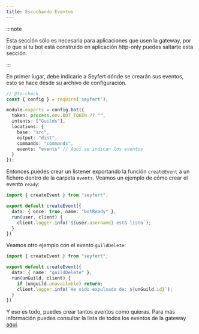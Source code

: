 ```yaml
---
title: Escuchando Eventos
---
```


:::note

Esta sección sólo es necesaria para aplicaciones que usen la gateway, por lo que si tu bot está construido en aplicación http-only puedes saltarte esta sección.

:::

En primer lugar, debe indicarle a Seyfert dónde se crearán sus eventos, esto se hace desde su archivo de configuración.

```ts {11} title="seyfert.config.js" showLineNumbers
// @ts-check
const { config } = require('seyfert');

module.exports = config.bot({
  token: process.env.BOT_TOKEN ?? "",
  intents: ["Guilds"],
  locations: {
    base: "src",
    output: "dist",
    commands: "commands",
    events: "events" // Aquí se indican los eventos
  }
});
```

Entonces puedes crear un listener exportando la función `createEvent` a un fichero dentro de la carpeta `events`. Veamos un ejemplo de cómo crear el evento `ready`:

```ts title="src/events/botReady.ts" showLineNumbers
import { createEvent } from "seyfert";

export default createEvent({
  data: { once: true, name: "botReady" },
  run(user, client) {
    client.logger.info(`${user.username} está listo`);
  }
})
```

Veamos otro ejemplo con el evento `guildDelete`:

```ts title="src/events/guildDelete.ts" showLineNumbers
import { createEvent } from "seyfert";

export default createEvent({
  data: { name: "guildDelete" },
  run(unGuild, client) {
    if (unguild.unavailable) return;
    client.logger.info(`He sido expulsado de: ${unGuild.id}`);
  }
})
```

Y eso es todo, puedes crear tantos eventos como quieras. 
Para más información puedes consultar la lista de todos los eventos de la gateway [aquí](/api/type-aliases/clientnameevents).